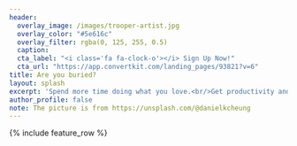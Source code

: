 ```yaml
---
header:
  overlay_image: /images/trooper-artist.jpg
  overlay_color: "#5e616c"
  overlay_filter: rgba(0, 125, 255, 0.5)
  caption:
  cta_label: "<i class='fa fa-clock-o'></i> Sign Up Now!"
  cta_url: "https://app.convertkit.com/landing_pages/93821?v=6"
title: Are you buried?
layout: splash
excerpt: 'Spend more time doing what you love.<br/>Get productivity and technology recommendations.<br/>Try it out by starting with the "Email Inbox to Zero" course.'
author_profile: false
note: The picture is from https://unsplash.com/@danielkcheung
---
```


{% include feature_row %}
